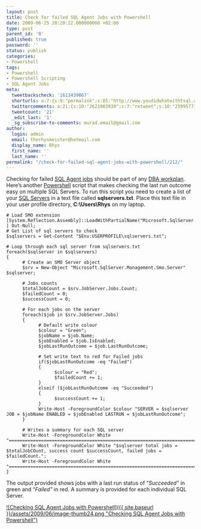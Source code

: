 ```yaml
---
layout: post
title: Check for failed SQL Agent Jobs with Powershell
date: 2009-06-25 20:20:22.000000000 +02:00
type: post
parent_id: '0'
published: true
password: ''
status: publish
categories:
- Powershell
tags:
- Powershell
- Powershell Scripting
- SQL Agent Jobs
meta:
  tweetbackscheck: '1613439867'
  shorturls: a:7:{s:9:"permalink";s:85:"http://www.youdidwhatwithtsql.com/check-for-failed-sql-agent-jobs-with-powershell/212";s:7:"tinyurl";s:25:"http://tinyurl.com/ltwp8r";s:4:"isgd";s:18:"http://is.gd/1lwvH";s:5:"bitly";s:19:"http://bit.ly/hf9QU";s:5:"snipr";s:22:"http://snipr.com/lmz0d";s:5:"snurl";s:22:"http://snurl.com/lmz0d";s:7:"snipurl";s:24:"http://snipurl.com/lmz0d";}
  twittercomments: a:21:{s:10:"2621903930";s:7:"retweet";s:10:"2599577174";s:7:"retweet";s:10:"2599555247";s:7:"retweet";s:10:"2599460989";s:7:"retweet";s:10:"2599371837";s:7:"retweet";s:10:"2575455695";s:7:"retweet";s:10:"2557103399";s:7:"retweet";s:10:"2538255456";s:7:"retweet";s:10:"2538247517";s:7:"retweet";s:10:"2538185486";s:7:"retweet";s:10:"2537479499";s:7:"retweet";s:10:"2535928745";s:7:"retweet";s:10:"2535317257";s:7:"retweet";s:10:"2533215523";s:7:"retweet";s:10:"2532685702";s:7:"retweet";s:10:"2532663573";s:7:"retweet";s:10:"2532281255";s:7:"retweet";s:10:"2532181845";s:7:"retweet";s:10:"2532181760";s:7:"retweet";s:10:"2531675294";s:7:"retweet";s:10:"2524976201";s:7:"retweet";}
  tweetcount: '21'
  _edit_last: '1'
  _sg_subscribe-to-comments: murad.email@gmail.com
author:
  login: admin
  email: therhysmeister@hotmail.com
  display_name: Rhys
  first_name: ''
  last_name: ''
permalink: "/check-for-failed-sql-agent-jobs-with-powershell/212/"
---
```

Checking for failed [SQL Agent jobs](http://msdn.microsoft.com/en-us/library/ms135739.aspx) should be part of any [DBA workplan](http://sqlserverpedia.com/blog/sql-server-bloggers/suggested-dba-work-plan/). Here’s another [Powershell](http://www.microsoft.com/windowsserver2003/technologies/management/powershell/default.mspx) script that makes checking the last run outcome easy on multiple SQL Servers. To run this script you need to create a list of your [SQL Servers](http://www.microsoft.com/sqlserver/2008/en/us/default.aspx) in a text file called **sqlservers.txt**. Place this text file in your user profile directory, **C:\Users\Rhys** on my laptop.

```
# Load SMO extension
[System.Reflection.Assembly]::LoadWithPartialName("Microsoft.SqlServer.Smo") | Out-Null;
# Get List of sql servers to check
$sqlservers = Get-Content "$Env:USERPROFILE\sqlservers.txt";

# Loop through each sql server from sqlservers.txt
foreach($sqlserver in $sqlservers)
{
      # Create an SMO Server object
      $srv = New-Object "Microsoft.SqlServer.Management.Smo.Server" $sqlserver;

      # Jobs counts
      $totalJobCount = $srv.JobServer.Jobs.Count;
      $failedCount = 0;
      $successCount = 0;

      # For each jobs on the server
      foreach($job in $srv.JobServer.Jobs)
      {
            # Default write colour
            $colour = "Green";
            $jobName = $job.Name;
            $jobEnabled = $job.IsEnabled;
            $jobLastRunOutcome = $job.LastRunOutcome;

            # Set write text to red for Failed jobs
            if($jobLastRunOutcome -eq "Failed")
            {
                  $colour = "Red";
                  $failedCount += 1;
            }
            elseif ($jobLastRunOutcome -eq "Succeeded")
            {
                  $successCount += 1;
            }
            Write-Host -ForegroundColor $colour "SERVER = $sqlserver JOB = $jobName ENABLED = $jobEnabled LASTRUN = $jobLastRunOutcome";
      }

      # Writes a summary for each SQL server
      Write-Host -ForegroundColor White "=========================================================================================";
      Write-Host -ForegroundColor White "$sqlserver total jobs = $totalJobCOunt, success count $successCount, failed jobs = $failedCount.";
      Write-Host -ForegroundColor White "=========================================================================================";
}
```

The output provided shows jobs with a last run status of “_Succeeded”_ in green and “_Failed”_ in red. A summary is provided for each individual SQL Server.

[![Checking SQL Agent Jobs with Powershell]({{ site.baseurl }}/assets/2009/06/image-thumb24.png "Checking SQL Agent Jobs with Powershell")](http://www.youdidwhatwithtsql.com/wp-content/uploads/2009/06/image24.png)

